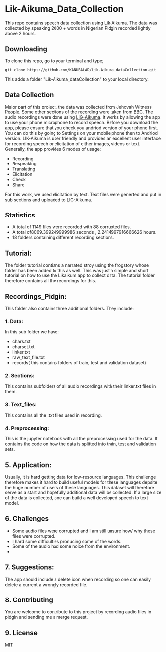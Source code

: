 # Lik-Aikuma_Data_Collection
This repo contains speech data collection using Lik-Aikuma. The data was collected by speaking 2000 + words in Nigerian Pidgin recorded lightly above 2 hours.

## Downloading

To clone this repo, go to your terminal and type;

```git
git clone https://github.com/KANUBALAD/Lik-Aikuma_dataCollection.git
```

This adds a folder "Lik-Aikuma_dataCollection" to your local directory.

## Data Collection
Major part of this project, the data was collected from [Jehovah Witness People](https://www.jw.org/pcm/wetin-we-get/different-different-book). Some other sections of the recording were taken from [BBC](https://www.bbc.com/pidgin). The audio recordings were done using [LIG-Aikuma](https://lig-aikuma.imag.fr/tutorial/). It works by allowing the app to use your phone microphone to record speech. Before you download the app, please ensure that you check you andriod version of your phone first. You can do this by going to Settings on your mobile phone then to Andriod version. 
LIK-Aikuma is user friendly and provides an excellent user interface for recording speech or elicitation of either images, videos or text. Generally, the app provides 6 modes of usage:

- Recording
- Respeaking
- Translating
- Elicitation
- Check
- Share

For this work, we used elicitation by text. Text files were generted and put in sub sections and uploaded to LIG-Aikuma.

## Statistics

- A total of 1149 files were recorded with 88 corrupted files.
- A total of8069.399249999986  seconds ,  2.2414997916666626  hours.
- 18 folders containing different recording sections. 


## Tutorial:

The folder tutorial contians a narrated stroy using the frogstory whose folder has been added to this as well. This was just a simple and short tutorial on how to use the Likaikum app to collect data. The tutorial folder therefore contains all the recordings for this.

## Recordings_Pidgin:
This folder also contains  three additional folders. They include:

### 1. Data: 

In this sub folder we have:

- chars.txt
- charset.txt
- linker.txt
- raw_text_file.txt
- records( this contains folders of train, test and validation dataset)


### 2. Sections:

This contains subfolders of all audio recordings with their linker.txt files in them.

### 3. Text_files:

This contains all the .txt files used in recording.


### 4. Preprocessing:
This is the jupyter notebook with all the preprocessing used for the data. It contains the code on how the data is splitted into train, test and validation sets.


## 5. Application:

Usually, it is hard getting data for low-resource languages. This challenge therefore makes it hard to build useful models for  these languages depsite the huge number of users of these languages. This dataset will therefore serve as a start and hopefully additional data will be collected. If a large size of the data is collected, one can build a well developed speech to text model.


## 6. Challenges

- Some audio files were corrupted and I am still unsure how/ why these files were corrupted.
- I hard some difficulties pronucing some of the words.
- Some of the audio had some noice from the environment.
-

## 7. Suggestions:

The app should include a delete icon when recording so one can easily delete a current a wrongly recorded file.

##  8. Contributing
You are welcome to contribute to this project by recording audio files in pidgin and sending me a merge request.


## 9. License

[MIT](https://choosealicense.com/licenses/mit/)


